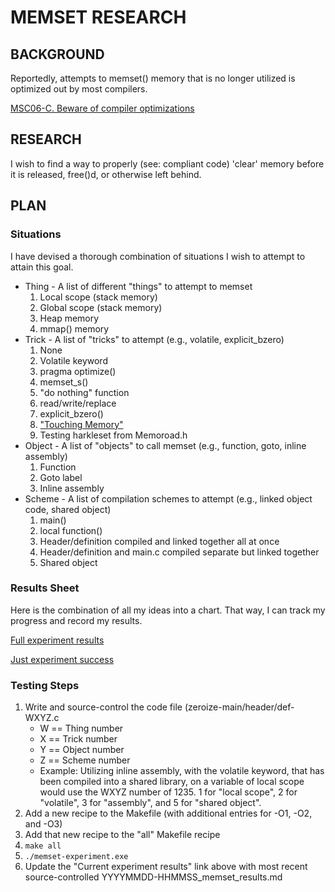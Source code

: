 # MEMSET RESEARCH

## BACKGROUND

Reportedly, attempts to memset() memory that is no longer utilized is optimized out by most compilers.

[MSC06-C. Beware of compiler optimizations](https://wiki.sei.cmu.edu/confluence/display/c/MSC06-C.+Beware+of+compiler+optimizations)

## RESEARCH

I wish to find a way to properly (see: compliant code) 'clear' memory before it is released, free()d, or otherwise left behind.

## PLAN

### Situations

I have devised a thorough combination of situations I wish to attempt to attain this goal.  
- Thing - A list of different "things" to attempt to memset
	1. Local scope (stack memory)
	2. Global scope (stack memory)
	3. Heap memory
	4. mmap() memory
- Trick - A list of "tricks" to attempt (e.g., volatile, explicit_bzero)
	1. None
	2. Volatile keyword
	3. pragma optimize()
	4. memset_s()
	5. "do nothing" function
	6. read/write/replace
	7. explicit_bzero()
	8. ["Touching Memory"](https://wiki.sei.cmu.edu/confluence/display/c/MSC06-C.+Beware+of+compiler+optimizations)
	9. Testing harkleset from Memoroad.h
- Object - A list of "objects" to call memset (e.g., function, goto, inline assembly)
	1. Function
	2. Goto label
	3. Inline assembly
- Scheme - A list of compilation schemes to attempt (e.g., linked object code, shared object)
	1. main()
	2. local function()
	3. Header/definition compiled and linked together all at once
	4. Header/definition and main.c compiled separate but linked together
	5. Shared object
	
### Results Sheet
	
Here is the combination of all my ideas into a chart.  That way, I can track my progress and record my results.

[Full experiment results](https://github.com/hark130/Latissimus_Dorsi/blob/memset/3-Internals/memset/20180617-222827_memset_results.md)

[Just experiment success](https://github.com/hark130/Latissimus_Dorsi/blob/memset/3-Internals/memset/20180617-222827_memset_success.md)

### Testing Steps

1. Write and source-control the code file (zeroize-main/header/def-WXYZ.c
	- W == Thing number
	- X == Trick number
	- Y == Object number
	- Z == Scheme number
	- Example: Utilizing inline assembly, with the volatile keyword, that has been compiled into a shared library, on a variable of local scope would use the WXYZ number of 1235.  1 for "local scope", 2 for "volatile", 3 for "assembly", and 5 for "shared object".
2. Add a new recipe to the Makefile (with additional entries for -O1, -O2, and -O3)
3. Add that new recipe to the "all" Makefile recipe
4. ```make all```
5. ```./memset-experiment.exe```
6. Update the "Current experiment results" link above with most recent source-controlled YYYYMMDD-HHMMSS_memset_results.md
